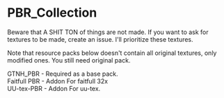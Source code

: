 # PBR_Collection
Beware that A SHIT TON of things are not made.
If you want to ask for textures to be made, create an issue. I'll prioritize these textures.

Note that resource packs below doesn't contain all original textures, only modified ones. You still need original pack.

GTNH_PBR - Required as a base pack.<br>
Faitfull PBR - Addon For faitfull 32x<br>
UU-tex-PBR - Addon For uu-tex.<br>
